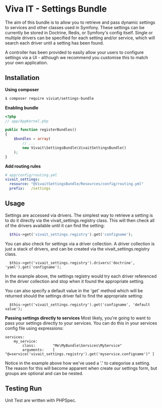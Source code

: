Viva IT - Settings Bundle
============

The aim of this bundle is to allow you to retrieve and pass dynamic settings to  services and other classes used in Symfony. These settings can be currently be  stored in Doctrine, Redis, or Symfony's config itself. Single or multiple drivers can be specified for each setting and/or service, which will search each driver until a setting has been found.

A controller has been provided to easily allow your users to configure settings via a UI - although we recommend you customise this to match your own application.

Installation
------------
**Using composer**
``` bash
$ composer require viviat/settings-bundle
```

**Enabling bundle**
``` php
<?php
// app/AppKernel.php

public function registerBundles()
{
    $bundles = array(
        // ...
        new Vivait\SettingsBundle\VivaitSettingsBundle()
    );
}
```

**Add routing rules**
``` yml
# app/config/routing.yml
vivait_settings:
  resource: "@VivaitSettingsBundle/Resources/config/routing.yml"
  prefix:   /settings
```

Usage
-----------
Settings are accessed via drivers. The simplest way to retrieve a setting is to
do it directly via the vivait_settings.registry class. This will then check all
of the drivers available until it can find the setting:

```php
  $this->get('vivait_settings.registry').get('configname');
```

You can also check for settings via a driver collection. A driver collection is
just a stack of drivers, and can be created via the vivait_settings.registry class.

```
  $this->get('vivait_settings.registry').drivers('doctrine', 'yaml').get('configname');
```
In the example above, the settings registry would try each driver referenced in
the driver collection and stop when it found the appropriate setting.

You can also specify a default value in the 'get' method which will be returned
should the settings driver fail to find the appropriate setting:

```
  $this->get('vivait_settings.registry').get('configname', 'default value');
```

**Passing settings directly to services**
Most likely, you're going to want to pass your settings directly to your services.
You can do this in your services config file using expressions:

```
services:
    my_service:
        class:        "Me\MyBundle\Services\MyService"
        arguments:    [ "@=service('vivait_settings.registry').get('myservice.configname')" ]
```

Notice in the example above how we've used a '.' to categorise a setting. The
reason for this will become apparent when create our settings form, but groups
are optional and can be nested.

Testing Run
-----------
Unit Test are written with PHPSpec.
